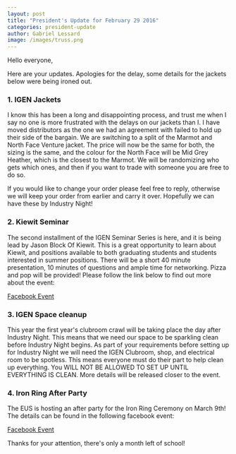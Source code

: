 ```yaml
---
layout: post
title: "President's Update for February 29 2016"
categories: president-update
author: Gabriel Lessard
image: /images/truss.png
---
```

Hello everyone,

Here are your updates. Apologies for the delay, some details for the jackets below were being ironed out.


### 1. IGEN Jackets

I know this has been a long and disappointing process, and trust me when I say no one is more frustrated with the delays on our jackets than I. I have moved distributors as the one we had an agreement with failed to hold up their side of the bargain. We are switching to a split of the Marmot and North Face Venture jacket. The price will now be the same for both, the sizing is the same, and the colour for the North Face will be Mid Grey Heather, which is the closest to the Marmot. We will be randomizing who gets which ones, and then if you want to trade with someone you are free to do so.

If you would like to change your order please feel free to reply, otherwise we will keep your order from earlier and carry it over. Hopefully we can have these by Industry Night!


### 2. Kiewit Seminar

The second installment of the IGEN Seminar Series is here, and it is being lead by Jason Block Of Kiewit. This is a great opportunity to learn about Kiewit, and positions available to both graduating students and students interested in summer positions. There will be a short 40 minute presentation, 10 minutes of questions and ample time for networking. Pizza and pop will be provided! Please follow the link below to find out more about the event:

[Facebook Event](https://www.facebook.com/events/196759737355264/)


### 3. IGEN Space cleanup

This year the first year's clubroom crawl will be taking place the day after Industry Night. This means that we need our space to be sparkling clean before Industry Night begins. As part of your requirements before setting up for Industry Night we will need the IGEN Clubroom, shop, and electrical room to be spotless. This means everyone must do their part to help clean up everything. You WILL NOT BE ALLOWED TO SET UP UNTIL EVERYTHING IS CLEAN. More details will be released closer to the event.


### 4. Iron Ring After Party

The EUS is hosting an after party for the Iron Ring Ceremony on March 9th! The details can be found in the following facebook event:

[Facebook Event](https://www.facebook.com/events/1689874447922300/)


Thanks for your attention, there's only a month left of school!
